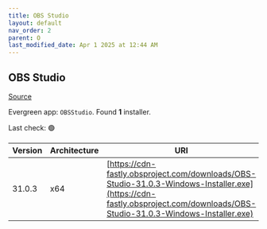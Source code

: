 ```yaml
---
title: OBS Studio
layout: default
nav_order: 2
parent: O
last_modified_date: Apr 1 2025 at 12:44 AM
---
```


## OBS Studio

[Source](https://obsproject.com/)

Evergreen app: `OBSStudio`. Found **1** installer.

Last check: 🟢

| Version | Architecture | URI                                                                                                                                                                        |
| ------- | ------------ | -------------------------------------------------------------------------------------------------------------------------------------------------------------------------- |
| 31.0.3  | x64          | [https://cdn-fastly.obsproject.com/downloads/OBS-Studio-31.0.3-Windows-Installer.exe](https://cdn-fastly.obsproject.com/downloads/OBS-Studio-31.0.3-Windows-Installer.exe) |
